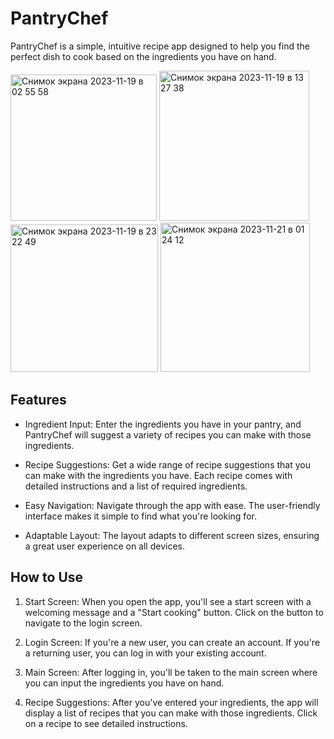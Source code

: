 # PantryChef

PantryChef is a simple, intuitive recipe app designed to help you find the perfect dish to cook based on the ingredients you have on hand.

<img width="234" alt="Снимок экрана 2023-11-19 в 02 55 58" src="https://github.com/georgyia/PantryChef/assets/108485851/0f1e9927-a137-4c3b-81b9-cd6d50026435">
<img width="240" alt="Снимок экрана 2023-11-19 в 13 27 38" src="https://github.com/georgyia/PantryChef/assets/108485851/4bb2613e-8f6c-4bbf-8e3a-0a3cb5769013">
<img width="236" alt="Снимок экрана 2023-11-19 в 23 22 49" src="https://github.com/georgyia/PantryChef/assets/108485851/b4f68097-989f-4e1c-aebd-c9494c2096b4">
<img width="239" alt="Снимок экрана 2023-11-21 в 01 24 12" src="https://github.com/georgyia/PantryChef/assets/108485851/52583424-a005-43ee-9db5-3431598666da">



## Features

- Ingredient Input: Enter the ingredients you have in your pantry, and PantryChef will suggest a variety of recipes you can make with those ingredients.

- Recipe Suggestions: Get a wide range of recipe suggestions that you can make with the ingredients you have. Each recipe comes with detailed instructions and a list of required ingredients.

- Easy Navigation: Navigate through the app with ease. The user-friendly interface makes it simple to find what you're looking for.

- Adaptable Layout: The layout adapts to different screen sizes, ensuring a great user experience on all devices.
## How to Use

1. Start Screen: When you open the app, you'll see a start screen with a welcoming message and a "Start cooking" button. Click on the button to navigate to the login screen.

2. Login Screen: If you're a new user, you can create an account. If you're a returning user, you can log in with your existing account.

3. Main Screen: After logging in, you'll be taken to the main screen where you can input the ingredients you have on hand.

4. Recipe Suggestions: After you've entered your ingredients, the app will display a list of recipes that you can make with those ingredients. Click on a recipe to see detailed instructions.
